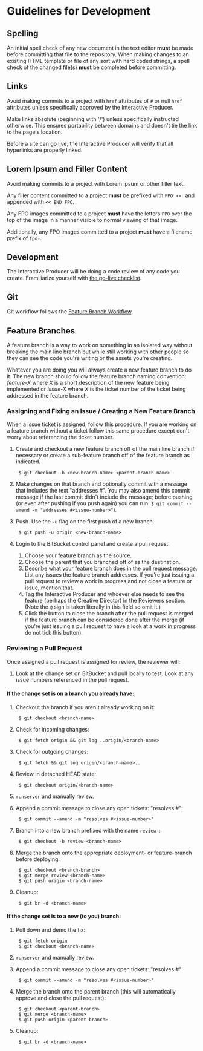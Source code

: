 # Guidelines for Development

## Spelling

An initial spell check of any new document in the text editor **must** be made before committing that file to the repository. When making changes to an existing HTML template or file of any sort with hard coded strings, a spell check of the changed file(s) **must** be completed before committing.

## Links

Avoid making commits to a project with `href` attributes of `#` or null `href` attributes unless specifically approved by the Interactive Producer.

Make links absolute (beginning with '/') unless specifically instructed otherwise. This ensures portability between domains and doesn't tie the link to the page's location.

Before a site can go live, the Interactive Producer will verify that all hyperlinks are properly linked.

## Lorem Ipsum and Filler Content

Avoid making commits to a project with Lorem ipsum or other filler text. 

Any filler content committed to a project **must** be prefixed with `FPO >> ` and appended with `<< END FPO`.

Any FPO images committed to a project **must** have the letters `FPO` over the top of the image in a manner visible to normal viewing of that image.

Additionally, any FPO images committed to a project **must** have a filename prefix of `fpo-`.

## Development 

The Interactive Producer will be doing a code review of any code you create. Framiliarize yourself with [the go-live checklist](https://github.com/jbergantine/django-newproj-template/wiki/Go-Live-Checklist).

## Git

Git workflow follows the [Feature Branch Workflow](http://www.atlassian.com/git/workflows#!workflow-feature-branch). 

## Feature Branches

A feature branch is a way to work on something in an isolated way without breaking the main line branch but while still working with other people so they can see the code you're writing or the assets you're creating.

Whatever you are doing you will always create a new feature branch to do it. The new branch should follow the feature branch naming convention: *feature-X* where *X* is a short description of the new feature being implemented or *issue-X* where *X* is the ticket number of the ticket being addressed in the feature branch.

### Assigning and Fixing an Issue / Creating a New Feature Branch

When a issue ticket is assigned, follow this procedure. If you are working on a feature branch without a ticket follow this same procedure except don't worry about referencing the ticket number.

1. Create and checkout a new feature branch off of the main line branch if necessary or create a sub-feature branch off of the feature branch as indicated. 

        $ git checkout -b <new-branch-name> <parent-branch-name>

1. Make changes on that branch and optionally commit with a message that includes the text "addresses #<issue-number>". You may also amend this commit message if the last commit didn't include the message; before pushing (or even after pushing if you push again) you can run: `$ git commit --amend -m "addresses #<issue-number>"`).
1. Push. Use the `-u` flag on the first push of a new branch.

        $ git push -u origin <new-branch-name>

1. Login to the BitBucket control panel and create a pull request.
    1. Choose your feature branch as the source.
    1. Choose the parent that you branched off of as the destination.
    1. Describe what your feature branch does in the pull request message. List any issues the feature branch addresses. If you're just issuing a pull request to review a work in progress and not close a feature or issue, mention that.
    1. Tag the Interactive Producer and whoever else needs to see the feature (perhaps the Creative Director) in the Reviewers section. (Note the `@` sign is taken literally in this field so omit it.)
    1. Click the button to close the branch after the pull request is merged if the feature branch can be considered done after the merge (if you're just issuing a pull request to have a look at a work in progress do not tick this button).

### Reviewing a Pull Request
    
Once assigned a pull request is assigned for review, the reviewer will:

1. Look at the change set on BitBucket and pull locally to test. Look at any issue numbers referenced in the pull request.

#### If the change set is on a branch you already have:

1. Checkout the branch if you aren't already working on it:

        $ git checkout <branch-name>

1. Check for incoming changes:

        $ git fetch origin && git log ..origin/<branch-name>

1. Check for outgoing changes:

        $ git fetch && git log origin/<branch-name>..

1. Review in detached HEAD state:

        $ git checkout origin/<branch-name>

1. `runserver` and manually review.
1. Append a commit message to close any open tickets: "resolves #<issue-number>":

        $ git commit --amend -m "resolves #<issue-number>"

1. Branch into a new branch prefixed with the name `review-`:

        $ git checkout -b review-<branch-name>

1. Merge the branch onto the appropriate deployment- or feature-branch before deploying:
   
        $ git checkout <branch-branch>
        $ git merge review-<branch-name>
        $ git push origin <branch-name>

1. Cleanup:

        $ git br -d <branch-name>


#### If the change set is to a new (to you) branch:

1. Pull down and demo the fix:

        $ git fetch origin
        $ git checkout <branch-name>

1. `runserver` and manually review.
1. Append a commit message to close any open tickets: "resolves #<issue-number>":

        $ git commit --amend -m "resolves #<issue-number>"

1. Merge the branch onto the parent branch (this will automatically approve and close the pull request):

        $ git checkout <parent-branch>
        $ git merge <branch-name>
        $ git push origin <parent-branch>

1. Cleanup:

        $ git br -d <branch-name>